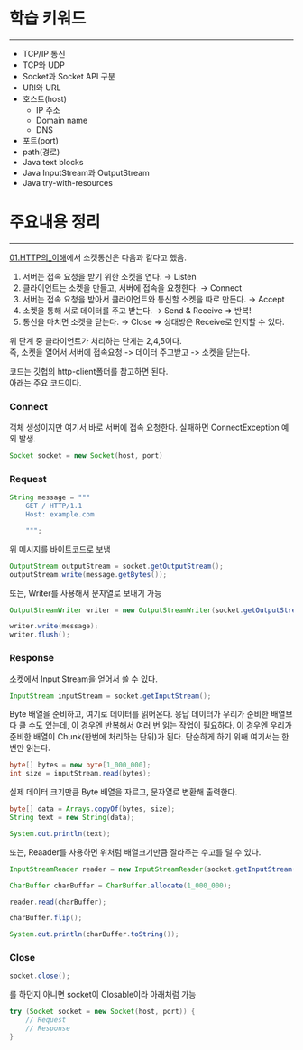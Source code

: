 # 학습 키워드
----------------
- TCP/IP 통신
- TCP와 UDP
- Socket과 Socket API 구분
- URI와 URL
- 호스트(host)
    - IP 주소
    - Domain name
    - DNS
- 포트(port)
- path(경로)
- Java text blocks
- Java InputStream과 OutputStream
- Java try-with-resources

# 주요내용 정리
-------------
[01.HTTP의_이해](01.HTTP%EC%9D%98_%EC%9D%B4%ED%95%B4.md)에서 소켓통신은 다음과 같다고 했음.
1. 서버는 접속 요청을 받기 위한 소켓을 연다. → Listen
2. 클라이언트는 소켓을 만들고, 서버에 접속을 요청한다. → Connect
3. 서버는 접속 요청을 받아서 클라이언트와 통신할 소켓을 따로 만든다. → Accept
4. 소켓을 통해 서로 데이터를 주고 받는다. → Send & Receive ⇒ 반복!
5. 통신을 마치면 소켓을 닫는다. → Close ⇒ 상대방은 Receive로 인지할 수 있다.   

위 단계 중 클라이언트가 처리하는 단게는 2,4,5이다.   
즉, 소켓을 열어서 서버에 접속요청 -> 데이터 주고받고 -> 소켓을 닫는다.   
   
코드는 깃헙의 http-client폴더를 참고하면 된다.   
아래는 주요 코드이다.

### Connect
객체 생성이지만 여기서 바로 서버에 접속 요청한다. 실패하면 ConnectException 예외 발생.
```java
Socket socket = new Socket(host, port)
```

### Request
```java
String message = """
	GET / HTTP/1.1
	Host: example.com

	""";
```
   
위 메시지를 바이트코드로 보냄
```java
OutputStream outputStream = socket.getOutputStream();
outputStream.write(message.getBytes());
```
   
또는, Writer를 사용해서 문자열로 보내기 가능
```java
OutputStreamWriter writer = new OutputStreamWriter(socket.getOutputStream());

writer.write(message);
writer.flush();
```

### Response
소켓에서 Input Stream을 얻어서 쓸 수 있다.
```java
InputStream inputStream = socket.getInputStream();
```
   
Byte 배열을 준비하고, 여기로 데이터를 읽어온다. 응답 데이터가 우리가 준비한 배열보다 클 수도 있는데, 이 경우엔 반복해서 여러 번 읽는 작업이 필요하다. 이 경우엔 우리가 준비한 배열이 Chunk(한번에 처리하는 단위)가 된다. 단순하게 하기 위해 여기서는 한번만 읽는다.
```java
byte[] bytes = new byte[1_000_000];
int size = inputStream.read(bytes);
```
   
실제 데이터 크기만큼 Byte 배열을 자르고, 문자열로 변환해 출력한다.
```java
byte[] data = Arrays.copyOf(bytes, size);
String text = new String(data);

System.out.println(text);
```

또는, Reaader를 사용하면 위처럼 배열크기만큼 잘라주는 수고를 덜 수 있다.
```java
InputStreamReader reader = new InputStreamReader(socket.getInputStream());

CharBuffer charBuffer = CharBuffer.allocate(1_000_000);

reader.read(charBuffer);

charBuffer.flip();

System.out.println(charBuffer.toString());
```

### Close
```java
socket.close();
```
를 하던지 아니면 socket이 Closable이라 아래처럼 가능
```java
try (Socket socket = new Socket(host, port)) {
	// Request
	// Response
}
```